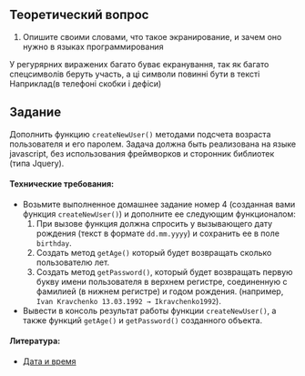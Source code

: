 ## Теоретический вопрос

1. Опишите своими словами, что такое экранирование, и зачем оно нужно в языках программирования

У регурярних виражених багато буває екранування, так як багато спецсимволів беруть участь, а ці символи повинні бути в тексті
Наприклад(в телефоні скобки і дефіси)

## Задание

Дополнить функцию `createNewUser()` методами подсчета возраста пользователя и его паролем. Задача должна быть реализована на языке javascript, без использования фреймворков и сторонник библиотек (типа Jquery).

#### Технические требования:

- Возьмите выполненное домашнее задание номер 4 (созданная вами функция `createNewUser()`) и дополните ее следующим функционалом:
  1.  При вызове функция должна спросить у вызывающего дату рождения (текст в формате `dd.mm.yyyy`) и сохранить ее в поле `birthday`.
  2.  Создать метод `getAge()` который будет возвращать сколько пользователю лет.
  3.  Создать метод `getPassword()`, который будет возвращать первую букву имени пользователя в верхнем регистре, соединенную с фамилией (в нижнем регистре) и годом рождения. (например, `Ivan Kravchenko 13.03.1992 → Ikravchenko1992`).
- Вывести в консоль результат работы функции `createNewUser()`, а также функций `getAge()` и `getPassword()` созданного объекта.

#### Литература:

- [Дата и время](https://learn.javascript.ru/datetime)
